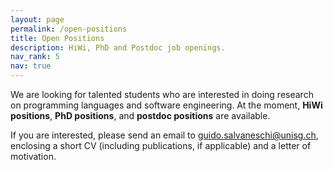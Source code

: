 ```yaml
---
layout: page
permalink: /open-positions
title: Open Positions
description: HiWi, PhD and Postdoc job openings.
nav_rank: 5
nav: true
---
```


We are looking for talented students who are interested in doing research on programming languages and software engineering.
At the moment,
**HiWi positions**, **PhD positions**, and **postdoc positions** are available.

If you are interested,
please send an email to [<i class="fas fa-envelope"></i> guido.salvaneschi@unisg.ch](mailto:guido.salvaneschi@unisg.ch),
enclosing a short CV (including publications, if applicable) and a letter of motivation.
